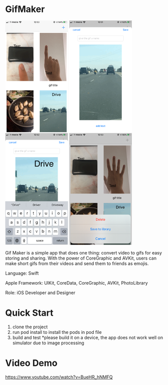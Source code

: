 # GifMaker

<p float="left">
  <img src="/MainScreen.PNG" width="200" />
  <img src="/CreateScreen.PNG" width="200" /> 
  <img src="/AddText.PNG" width="200" />
  <img src="/OptionScreen.PNG" width="200" />
</p>

Gif Maker is a simple app that does one thing: convert video to gifs for easy storing and sharing. With the power of CoreGraphic and AVKit, users can make short gifs from their videos and send them to friends as emojis.

<!-- wp:paragraph -->
<p>Language: Swift</p>
<!-- /wp:paragraph -->

<!-- wp:paragraph -->
<p>Apple Framework: UIKit, CoreData, CoreGraphic, AVKit, PhotoLibrary</p>
<!-- /wp:paragraph -->

<!-- wp:paragraph -->
<p>Role:  iOS Developer and Designer</p>
<!-- /wp:paragraph -->

# Quick Start
1. clone the project
2. run pod install to install the pods in pod file
3. build and test *please build it on a device, the app does not work well on simulator due to image processing

# Video Demo
https://www.youtube.com/watch?v=BueHR_hNMFQ
